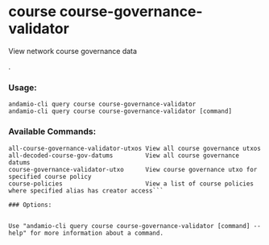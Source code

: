 # course course-governance-validator
View network course governance data

.

### Usage:
```
andamio-cli query course course-governance-validator
andamio-cli query course course-governance-validator [command]
```

### Available Commands:
```
all-course-governance-validator-utxos View all course governance utxos
all-decoded-course-gov-datums         View all course governance datums
course-governance-validator-utxo      View course governance utxo for specified course policy
course-policies                       View a list of course policies where specified alias has creator access```

### Options:
```

```

Use "andamio-cli query course course-governance-validator [command] --help" for more information about a command.

